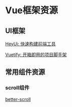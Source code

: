 # Vue框架资源

## UI框架

[HeyUi: 快速构建前端工具](https://www.heyui.top/)

[Vuetify: 开箱即用的项目脚手架](https://vuetifyjs.com/zh-Hans/)

## 常用组件资源

### scroll组件

[better-scroll](https://github.com/ustbhuangyi/better-scroll)